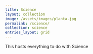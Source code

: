 ```yaml
---
title: Science
layout: collection
image: /assets/images/planta.jpg
permalink: /science/
collection: science
entries_layout: grid
---
```


This hosts everything to do with Science
